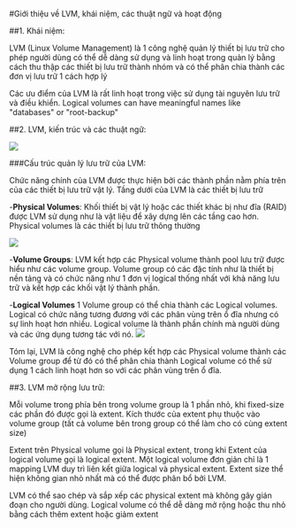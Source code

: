 #Giới thiệu về LVM, khái niệm, các thuật ngữ và hoạt động

##1. Khái niệm:

LVM (Linux Volume Management) là 1 công nghệ quản lý thiết bị lưu trữ cho phép người dùng có thể dễ dàng sử dụng và linh hoạt trong quản lý bằng cách thu thập các thiết bị lưu trữ thành nhóm và có thể phân chia thành các đơn vị lưu trữ 1 cách hợp lý

Các ưu điểm của LVM là rất linh hoạt trong việc sử dụng tài nguyên lưu trữ và điều khiển. Logical volumes can have meaningful names like "databases" or "root-backup"


##2. LVM, kiến trúc và các thuật ngữ:

<img src="https://camo.githubusercontent.com/713a3058b8a31f2686108f71d0ba494fc8317adb/687474703a2f2f692e696d6775722e636f6d2f556154617475622e706e67">

###Cấu trúc quản lý lưu trữ của LVM:

Chức năng chính của LVM được thực hiện bởi các thành phần nằm phía trên của các thiết bị lưu trữ vật lý. Tầng dưới của LVM là các thiết bị lưu trữ

-<b>Physical Volumes</b>: Khối thiết bị vật lý hoặc các thiết khác bị như đĩa (RAID) được LVM sử dụng như là vật liệu để xây dựng lên các tầng cao hơn. Physical volumes là các thiết bị lưu trữ thông thường

<img src="https://docs.fedoraproject.org/en-US/Fedora/14/html/Storage_Administration_Guide/images/lvg.png">

-<b>Volume Groups</b>: LVM kết hợp các Physical volume thành pool lưu trữ được hiểu như các volume group. Volume group có các đặc tính như là thiết bị nền tảng và có chức năng như 1 đơn vị logical thống nhất với khả năng lưu trữ và kết hợp các khối vật lý thành phần.


-<b>Logical Volumes</b> 1 Volume group có thể chia thành các Logical volumes. Logical có chức năng tương đương với các phân vùng trên ổ đĩa nhưng có sự linh hoạt hơn nhiều. Logical volume là thành phần chính mà người dùng và các ứng dụng tương tác với nó.
<img src="https://docs.fedoraproject.org/en-US/Fedora/14/html/Storage_Administration_Guide/images/lvols.png">

Tóm lại, LVM là công nghệ cho phép kết hợp các Physical volume thành các Volume group để từ đó có thể phân chia thành Logical volume có thể sử dụng 1 cách linh hoạt hơn so với các phân vùng trên ổ đĩa.
 
##3. LVM mở rộng lưu trữ:

Mỗi volume trong phía bên trong volume group là 1 phần nhỏ, khi fixed-size các phần đó được gọi là extent. Kích thước của extent phụ thuộc vào volume group (tất cả volume bên trong group có thể làm cho có cùng extent size)

Extent trên Physical volume gọi là Physical extent, trong khi Extent của logical volume gọi là logical extent. Một logical volume đơn giản chỉ là 1 mapping LVM duy trì liên kết giữa logical và physical extent. Extent size thể hiện không gian nhỏ nhất mà có thể được phân bổ bởi LVM.

LVM có thể sao chép và sắp xếp các physical extent mà không gây gián đoạn cho người dùng. Logical volume có thể dễ dàng mở rộng hoặc thu nhỏ bằng cách thêm extent hoặc giảm extent
 



